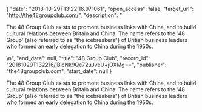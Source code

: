 {
  "date": "2018-10-29T13:22:16.971061", 
  "open_access": false, 
  "target_url": "http://the48groupclub.com/", 
  "description": "<p>The 48 Group Club exists to promote business links with China, and to build cultural relations between Britain and China. The name refers to the '48 Group' (also referred to as \"the icebreakers\") of British business leaders who formed an early delegation to China during the 1950s.</p>\n", 
  "end_date": null, 
  "title": "48 Group Club", 
  "record_id": "20181029T132216/jBicNk9Qe72uJveU+jOXMg==", 
  "publisher": "the48groupclub.com", 
  "start_date": null
}

<p>The 48 Group Club exists to promote business links with China, and to build cultural relations between Britain and China. The name refers to the '48 Group' (also referred to as "the icebreakers") of British business leaders who formed an early delegation to China during the 1950s.</p>
